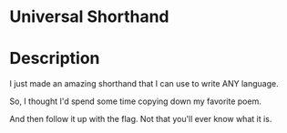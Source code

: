 # Universal Shorthand

# Description
I just made an amazing shorthand that I can use to write ANY language.

So, I thought I'd spend some time copying down my favorite poem.

And then follow it up with the flag. Not that you'll ever know what it is.
